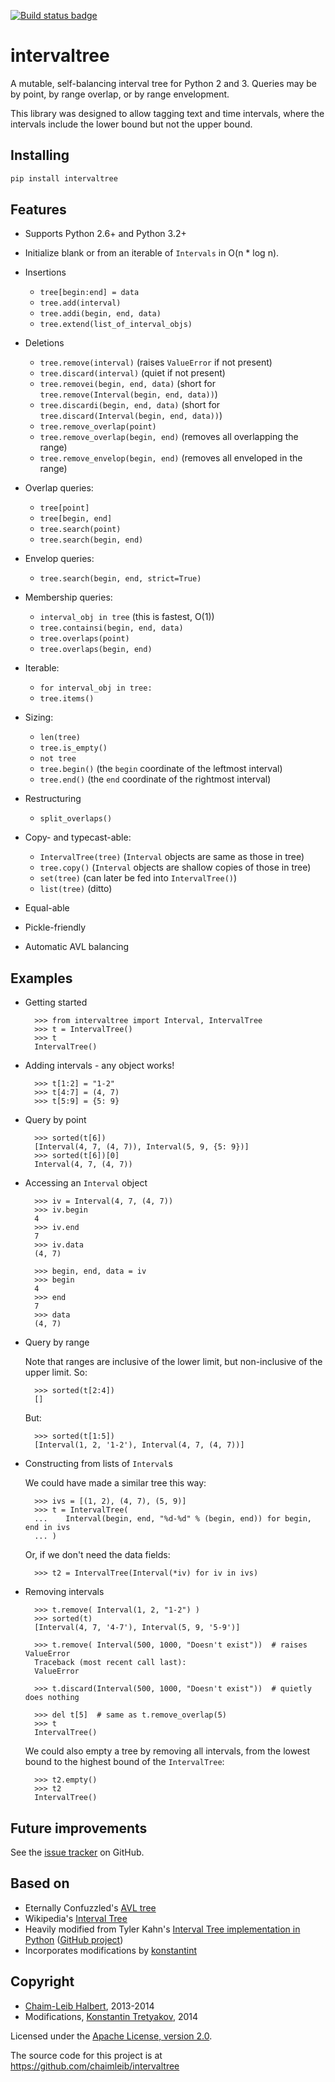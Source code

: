 [![Build status badge][]][build status]

intervaltree
============

A mutable, self-balancing interval tree for Python 2 and 3. Queries may be by point, by range overlap, or by range envelopment.

This library was designed to allow tagging text and time intervals, where the intervals include the lower bound but not the upper bound.

Installing
----------

```sh
pip install intervaltree
```

Features
--------

* Supports Python 2.6+ and Python 3.2+
* Initialize blank or from an iterable of `Intervals` in O(n * log n).
* Insertions

    * `tree[begin:end] = data`
    * `tree.add(interval)`
    * `tree.addi(begin, end, data)`
    * `tree.extend(list_of_interval_objs)`

* Deletions

    * `tree.remove(interval)`             (raises `ValueError` if not present)
    * `tree.discard(interval)`            (quiet if not present)
    * `tree.removei(begin, end, data)`    (short for `tree.remove(Interval(begin, end, data))`)
    * `tree.discardi(begin, end, data)`   (short for `tree.discard(Interval(begin, end, data))`)
    * `tree.remove_overlap(point)`
    * `tree.remove_overlap(begin, end)`   (removes all overlapping the range)
    * `tree.remove_envelop(begin, end)`   (removes all enveloped in the range)

* Overlap queries:

    * `tree[point]`
    * `tree[begin, end]`
    * `tree.search(point)`
    * `tree.search(begin, end)`

* Envelop queries:

    * `tree.search(begin, end, strict=True)`

* Membership queries:

    * `interval_obj in tree`              (this is fastest, O(1))
    * `tree.containsi(begin, end, data)`
    * `tree.overlaps(point)`
    * `tree.overlaps(begin, end)`

* Iterable:

    * `for interval_obj in tree:`
    * `tree.items()`

* Sizing:

    * `len(tree)`
    * `tree.is_empty()`
    * `not tree`
    * `tree.begin()`          (the `begin` coordinate of the leftmost interval)
    * `tree.end()`            (the `end` coordinate of the rightmost interval)

* Restructuring

    * `split_overlaps()`

* Copy- and typecast-able:

    * `IntervalTree(tree)`    (`Interval` objects are same as those in tree)
    * `tree.copy()`           (`Interval` objects are shallow copies of those in tree)
    * `set(tree)`             (can later be fed into `IntervalTree()`)
    * `list(tree)`            (ditto)

* Equal-able
* Pickle-friendly
* Automatic AVL balancing

Examples
--------

* Getting started

        >>> from intervaltree import Interval, IntervalTree
        >>> t = IntervalTree()
        >>> t
        IntervalTree()

* Adding intervals - any object works!

        >>> t[1:2] = "1-2"
        >>> t[4:7] = (4, 7)
        >>> t[5:9] = {5: 9}

* Query by point

        >>> sorted(t[6])
        [Interval(4, 7, (4, 7)), Interval(5, 9, {5: 9})]
        >>> sorted(t[6])[0]
        Interval(4, 7, (4, 7))

* Accessing an `Interval` object

        >>> iv = Interval(4, 7, (4, 7))
        >>> iv.begin
        4
        >>> iv.end
        7
        >>> iv.data
        (4, 7)
        
        >>> begin, end, data = iv
        >>> begin
        4
        >>> end
        7
        >>> data
        (4, 7)

* Query by range

    Note that ranges are inclusive of the lower limit, but non-inclusive of the upper limit. So:

        >>> sorted(t[2:4])
        []

    But:

        >>> sorted(t[1:5])
        [Interval(1, 2, '1-2'), Interval(4, 7, (4, 7))]

* Constructing from lists of `Interval`s

    We could have made a similar tree this way:
    
        >>> ivs = [(1, 2), (4, 7), (5, 9)]
        >>> t = IntervalTree(
        ...    Interval(begin, end, "%d-%d" % (begin, end)) for begin, end in ivs
        ... )

    Or, if we don't need the data fields:
    
        >>> t2 = IntervalTree(Interval(*iv) for iv in ivs)
    
* Removing intervals
    
        >>> t.remove( Interval(1, 2, "1-2") )
        >>> sorted(t)
        [Interval(4, 7, '4-7'), Interval(5, 9, '5-9')]
    
        >>> t.remove( Interval(500, 1000, "Doesn't exist"))  # raises ValueError
        Traceback (most recent call last):
        ValueError
        
        >>> t.discard(Interval(500, 1000, "Doesn't exist"))  # quietly does nothing
    
        >>> del t[5]  # same as t.remove_overlap(5)
        >>> t
        IntervalTree()

    We could also empty a tree by removing all intervals, from the lowest bound to the highest bound of the `IntervalTree`:
    
        >>> t2.empty()
        >>> t2
        IntervalTree()

Future improvements
-------------------

See the [issue tracker][] on GitHub.

Based on
--------

* Eternally Confuzzled's [AVL tree][Confuzzled AVL tree]
* Wikipedia's [Interval Tree][Wiki intervaltree]
* Heavily modified from Tyler Kahn's [Interval Tree implementation in Python][Kahn intervaltree] ([GitHub project][Kahn intervaltree GH])
* Incorporates modifications by [konstantint][Konstantin intervaltree]

Copyright
---------

* [Chaim-Leib Halbert][GH], 2013-2014
* Modifications, [Konstantin Tretyakov][Konstantin intervaltree], 2014

Licensed under the [Apache License, version 2.0][Apache].

The source code for this project is at https://github.com/chaimleib/intervaltree


[build status badge]: https://travis-ci.org/chaimleib/intervaltree.svg?branch=master
[build status]: https://travis-ci.org/chaimleib/intervaltree
[GH]: https://github.com/chaimleib/intervaltree
[issue tracker]: https://github.com/chaimleib/intervaltree/issues
[Konstantin intervaltree]: https://github.com/konstantint/PyIntervalTree
[Confuzzled AVL tree]: http://www.eternallyconfuzzled.com/tuts/datastructures/jsw_tut_avl.aspx
[Wiki intervaltree]: http://en.wikipedia.org/wiki/Interval_tree
[Kahn intervaltree]: http://zurb.com/forrst/posts/Interval_Tree_implementation_in_python-e0K
[Kahn intervaltree GH]: https://github.com/tylerkahn/intervaltree-python
[Apache]: http://www.apache.org/licenses/LICENSE-2.0
